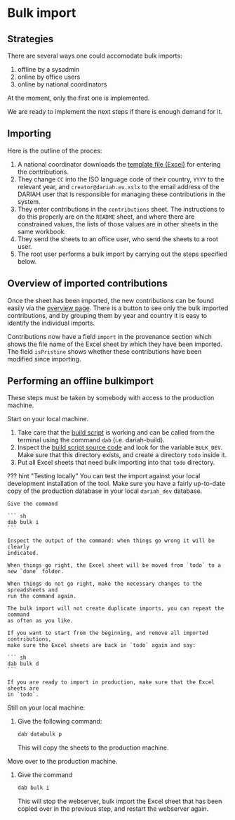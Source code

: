 # Bulk import

## Strategies

There are several ways one could accomodate bulk imports:

1.  offline by a sysadmin
1.  online by office users
1.  online by national coordinators

At the moment, only the first one is implemented.

We are ready to implement the next steps if there is enough demand for it.

## Importing

Here is the outline of the proces:

1.  A national coordinator downloads the
    [template file (Excel)]({{repBase}}/import/CCYYYYcreator@dariah.eu.xlsx)
    for entering the contributions.
1.  They change `CC` into the ISO language code of their country, `YYYY` to the relevant
    year, and `creator@dariah.eu.xslx` to the email address of the DARIAH user that
    is responsible for managing these contributions in the system.
1.  They enter contributions in the `contributions` sheet. The instructions to do this
    properly are on the `README` sheet, and where there are constrained values, the lists
    of those values are in other sheets in the same workbook.
1.  They send the sheets to an office user, who send the sheets to a root user.
1.  The root user performs a bulk import by carrying out the steps specified below.

## Overview of imported contributions

Once the sheet has been imported, the new contributions can be found easily
via the 
[overview page]({{liveBase}}/info).
There is a button to see only the bulk imported contributions, and by grouping
them by year and country it is easy to identify the individual imports.

Contributions now have a field `import` in the provenance section which
shows the file name of the Excel sheet by which they have been imported.
The field `isPristine` shows whether these contributions have been modified
since importing.

## Performing an offline bulkimport

These steps must be taken by somebody with access to the production machine.

Start on your local machine.

1.  Take care that the
    [build script](../Tech/Deploy.md#build-script)
    is working and can be called from the terminal using the command `dab` (i.e. dariah-build).
1.  Inspect the
    [build script source code]({{repBase}}/build.sh) and look for the variable `BULK_DEV`.
    Make sure that this directory exists, and create a directory `todo` inside it.
1.  Put all Excel sheets that need bulk importing into that `todo` directory.

??? hint "Testing locally"
    You can test the import against your local development installation of the tool.
    Make sure you have a fairly up-to-date copy of the production database in your local
    `dariah_dev` database.

    Give the command

    ``` sh
    dab bulk i
    ```

    Inspect the output of the command: when things go wrong it will be clearly
    indicated.

    When things go right, the Excel sheet will be moved from `todo` to a new `done` folder.

    When things do not go right, make the necessary changes to the spreadsheets and
    run the command again.

    The bulk import will not create duplicate imports, you can repeat the command
    as often as you like.

    If you want to start from the beginning, and remove all imported contributions,
    make sure the Excel sheets are back in `todo` again and say:

    ``` sh
    dab bulk d
    ```

    If you are ready to import in production, make sure that the Excel sheets are
    in `todo`.

Still on your local machine:

1.  Give the following command:

    ```sh
    dab databulk p
    ```

    This will copy the sheets to the production machine.

Move over to the production machine.

1.  Give the command

    ```sh
    dab bulk i
    ```

    This will stop the webserver, bulk import the Excel sheet that has been copied over
    in the previous step, and restart the webserver again.
